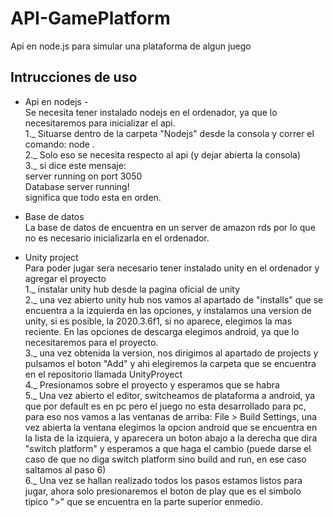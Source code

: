 # API-GamePlatform
Api en node.js para simular una plataforma de algun juego

## Intrucciones de uso
- Api en nodejs - <br>
Se necesita tener instalado nodejs en el ordenador, ya que lo necesitaremos para inicializar el api.<br>
1._ Situarse dentro de la carpeta "Nodejs" desde la consola y correr el comando: node .<br>
2._ Solo eso se necesita respecto al api (y dejar abierta la consola)<br>
3._ si dice este mensaje: <br>
server running on port 3050<br>
Database server running!<br>
significa que todo esta en orden.<br>

- Base de datos <br>
La base de datos de encuentra en un server de amazon rds por lo que no es necesario inicializarla en el ordenador. <br>

- Unity project <br>
Para poder jugar sera necesario tener instalado unity en el ordenador y agregar el proyecto<br>
1._ instalar unity hub desde la pagina oficial de unity <br>
2._ una vez abierto unity hub nos vamos al apartado de "installs" que se encuentra a la izquierda en las opciones, y instalamos una version de unity, si es posible, la 2020.3.6f1, si no aparece, elegimos la mas reciente. En las opciones de descarga elegimos android, ya que lo necesitaremos para el proyecto.<br>
3._ una vez obtenida la version, nos dirigimos al apartado de projects y pulsamos el boton "Add" y ahi elegiremos la carpeta que se encuentra en el repositorio llamada UnityProyect<br>
4._ Presionamos sobre el proyecto y esperamos que se habra<br>
5._ Una vez abierto el editor, switcheamos de plataforma a android, ya que por default es en pc pero el juego no esta desarrollado para pc, para eso nos vamos a las ventanas de arriba: File > Build Settings, una vez abierta la ventana elegimos la opcion android que se encuentra en la lista de la izquiera, y aparecera un boton abajo a la derecha que dira "switch platform" y esperamos a que haga el cambio (puede darse el caso de que no diga switch platform sino build and run, en ese caso saltamos al paso 6)<br>
6._ Una vez se hallan realizado todos los pasos estamos listos para jugar, ahora solo presionaremos el boton de play que es el simbolo tipico ">" que se encuentra en la parte superior enmedio.<br>


